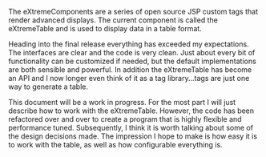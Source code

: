 The eXtremeComponents are a series of open source JSP custom tags that render advanced displays. The current component is called the eXtremeTable and is used to display data in a table format.

Heading into the final release everything has exceeded my expectations. The interfaces are clear and the code is very clean. Just about every bit of functionality can be customized if needed, but the default implementations are both sensible and powerful. In addition the eXtremeTable has become an API and I now longer even think of it as a tag library...tags are just one way to generate a table.

This document will be a work in progress. For the most part I will just describe how to work with the eXtremeTable. However, the code has been refactored over and over to create a program that is highly flexible and performance tuned. Subsequently, I think it is worth talking about some of the design decisions made. The impression I hope to make is how easy it is to work with the table, as well as how configurable everything is.